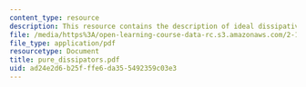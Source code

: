 ```yaml
---
content_type: resource
description: This resource contains the description of ideal dissipative elements.
file: /media/https%3A/open-learning-course-data-rc.s3.amazonaws.com/2-141-modeling-and-simulation-of-dynamic-systems-fall-2006/ad24e2d6b25fffe6da355492359c03e3_pure_dissipators.pdf
file_type: application/pdf
resourcetype: Document
title: pure_dissipators.pdf
uid: ad24e2d6-b25f-ffe6-da35-5492359c03e3
---
```

